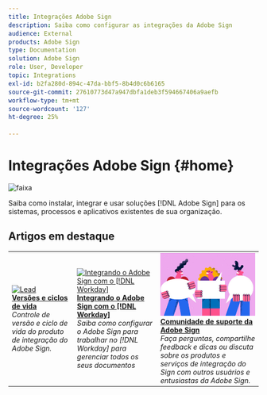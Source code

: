 ```yaml
---
title: Integrações Adobe Sign
description: Saiba como configurar as integrações da Adobe Sign
audience: External
products: Adobe Sign
type: Documentation
solution: Adobe Sign
role: User, Developer
topic: Integrations
exl-id: b2fa280d-894c-47da-bbf5-8b4d0c6b6165
source-git-commit: 27610773d47a947dbfa1deb3f594667406a9aefb
workflow-type: tm+mt
source-wordcount: '127'
ht-degree: 25%

---
```


# Integrações Adobe Sign {#home}

![faixa](images/sign-banner.png)

Saiba como instalar, integrar e usar soluções [!DNL Adobe Sign] para os sistemas, processos e aplicativos existentes de sua organização.

## Artigos em destaque

<table style="table-layout:fixed">
<tr>
  <td>
    <a href="versions.md">
    <img alt="Lead" src="images/versions.png"/>
    </a>
    <div>
    <a href="versions.md"><strong>Versões e ciclos de vida</strong></a>
    </div>
    <em>Controle de versão e ciclo de vida do produto de integração do Adobe Sign.</em>
    <br>
  </td>
  <td>
    <a href="workday/tutorial-video.md">
    <img alt="Integrando o Adobe Sign com o [!DNL Workday]" src="images/wd-integration.png"/>
    </a>
    <div>
    <a href="workday/tutorial-video.md"><strong>Integrando o Adobe Sign com o [!DNL Workday]</strong></a>
    </div>
    <em>Saiba como configurar o Adobe Sign para trabalhar no [!DNL Workday] para gerenciar todos os seus documentos</em>
  </td>
  <td>
    <a href="https://community.adobe.com/t5/adobe-sign/bd-p/adobe-sign?page=1&amp;sort=latest_replies&amp;filter=all">
    <img alt="Comunidade de suporte da Adobe Sign" src="images/sign-forum.png"/>
    </a>
    <div>
    <a href="https://community.adobe.com/t5/adobe-sign/bd-p/adobe-sign?page=1&amp;sort=latest_replies&amp;filter=all"><strong>Comunidade de suporte da Adobe Sign</strong></a>
    </div>
    <em>Faça perguntas, compartilhe feedback e dicas ou discuta sobre os produtos e serviços de integração do Sign com outros usuários e entusiastas da Adobe Sign.</em>
    <br>
  </td>
</tr>
</table>
